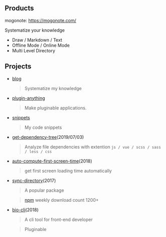 ## Products

mogonote: https://mogonote.com/

Systematize your knowledge

+   Draw / Markdown / Text
+   Offline Mode / Online Mode
+   Multi Level Directory

## Projects

+   [blog](https://github.com/hoperyy/blog)

    > Systematize my knowledge

+   [plugin-anything](https://github.com/hoperyy/blog/issues/150)

    > Make pluginable applications.

+   [snippets](https://hoperyy.github.io/snippets/#/)

    > My code snippets

+   [get-dependency-tree](https://github.com/hoperyy/get-dependency-tree)(2019/07/03)

    > Analyze file dependencies with extention `js / vue / scss / sass / less / css`

+   [auto-compute-first-screen-time](https://github.com/hoperyy/auto-compute-first-screen-time)(2018)

    > get first screen loading time automatically

+   [sync-directory](https://github.com/hoperyy/sync-directory)(2017)

    > A popular package

    > [npm](https://www.npmjs.com/package/sync-directory) weekly download count 1200+

+   [bio-cli](https://github.com/weidian-inc/bio-cli)(2018)

    > A cli tool for front-end developer

    > Pluginable